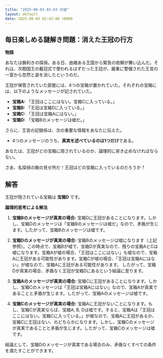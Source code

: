 ```yaml
---
title: "2025-06-03 02:43 の謎"
layout: default
date: 2025-06-03 02:43:00 +0900
---
```

## 毎日楽しめる謎解き問題：消えた王冠の行方

**物語**

あなたは腕利きの探偵。ある日、由緒ある王国から緊急の依頼が舞い込んだ。それは、次期国王の戴冠式で使われるはずだった王冠が、厳重に警備された王宮の一室から忽然と姿を消したというのだ。

王冠が保管されていた部屋には、4つの宝箱が置かれていた。それぞれの宝箱には、以下のようなメッセージが記されていた。

*   **宝箱A:** 「王冠はここにはない。宝箱Cに入っている。」
*   **宝箱B:** 「王冠は宝箱Dに入っている。」
*   **宝箱C:** 「王冠は宝箱Aにはない。」
*   **宝箱D:** 「宝箱Bのメッセージは嘘だ。」

さらに、王宮の記録係は、次の重要な情報をあなたに伝えた。

*   4つのメッセージのうち、**真実を述べているのは1つだけ**である。

あなたは、王冠がどの宝箱に隠されているのか、論理的に突き止めなければならない。

さあ、名探偵の腕の見せ所だ！王冠はどの宝箱に入っているのだろうか？

## 解答

王冠が隠されている宝箱は **宝箱D** です。

**論理的思考による解法**

1.  **宝箱Bのメッセージが真実の場合:** 宝箱Dに王冠があることになります。しかし、宝箱Dのメッセージは「宝箱Bのメッセージは嘘だ」なので、矛盾が生じます。したがって、宝箱Bのメッセージは嘘です。

2.  **宝箱Dのメッセージが真実の場合:** 宝箱Bのメッセージは嘘になります（上記参照）。この時点で、宝箱Bが嘘で、宝箱Dが真実なので、残りの宝箱AとCは嘘になります。宝箱Aが嘘の場合、「王冠はここにはない」も嘘なので、宝箱Aに王冠がある可能性があります。宝箱Cが嘘の場合、「王冠は宝箱Aにはない」が嘘なので、宝箱Aに王冠がある可能性があります。
    したがって、宝箱Dが真実の場合、矛盾なく王冠が宝箱Dにあるという結論に至ります。

3.  **宝箱Aのメッセージが真実の場合:** 宝箱Cに王冠があることになります。しかし、宝箱Cのメッセージは「王冠は宝箱Aにはない」なので、宝箱Aが真実であることと矛盾が生じます。したがって、宝箱Aのメッセージは嘘です。

4.  **宝箱Cのメッセージが真実の場合:** 宝箱Aに王冠がないことになります。もし、宝箱Cが真実ならば、宝箱A, B, Dは嘘です。すると、宝箱Aは「王冠はここにはない。宝箱Cに入っている。」が嘘なので、宝箱Aに王冠があるか、宝箱Cに王冠はない、のどちらかになります。しかし、宝箱Cのメッセージが真実であることと矛盾が生じます。したがって、宝箱Cのメッセージは嘘です。

結論として、宝箱Dのメッセージが真実である場合のみ、矛盾なくすべての条件を満たすことができます。
